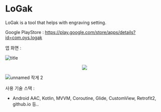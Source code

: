 # LoGak
LoGak is a tool that helps with engraving setting.

Google PlayStore : https://play.google.com/store/apps/details?id=com.oys.logak

앱 화면 :

![title](https://user-images.githubusercontent.com/42116216/201799230-edfdfab2-5620-4e94-a6b7-17ec451c7e89.jpeg)

<center><img src ="https://user-images.githubusercontent.com/42116216/201799480-8d7cde2e-4a58-448f-8ebd-90630fbc4245.jpeg"></center>

![unnamed 작게 2](https://user-images.githubusercontent.com/42116216/201800478-aae59cea-e851-4296-8092-9554e40cf149.jpeg)

사용 기술 스택 : 
- Android AAC, Kotlin, MVVM, Coroutine, Glide, CustomView, Retrofit2, github.io 등..
